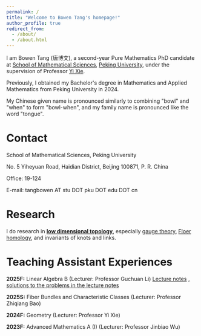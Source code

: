 ```yaml
---
permalink: /
title: "Welcome to Bowen Tang's homepage!"
author_profile: true
redirect_from: 
  - /about/
  - /about.html
---
```


I am Bowen Tang (唐博文), a second-year Pure Mathematics PhD candidate at [School of Mathematical Sciences](https://www.math.pku.edu.cn/), [Peking University](https://www.pku.edu.cn), under the supervision of Professor [Yi Xie](https://bicmr.pku.edu.cn/content/lists/11_catid74_zmx.html). 

Previously, I obtained my Bachelor's degree in Mathematics and Applied Mathematics from Peking University in 2024.

My Chinese given name is pronounced similarly to combining "bowl" and "when" to form "bowl-when", and my family name is pronounced like the word "tongue".

Contact
======
School of Mathematical Sciences, Peking University

No. 5 Yiheyuan Road, Haidian District, Beijing 100871, P. R. China

Office: 19-124

E-mail: tangbowen AT stu DOT pku DOT edu DOT cn

Research
======
I do research in [<strong>low dimensional topology</strong>](https://en.wikipedia.org/wiki/Low-dimensional_topology), especially [gauge theory](https://en.wikipedia.org/wiki/Gauge_theory_(mathematics)), [Floer homology](https://en.wikipedia.org/wiki/Floer_homology), and invariants of knots and links.

Teaching Assistant Experiences
======
__2025F:__ Linear Algebra B (Lecturer: Professor Guchuan Li) [Lecture notes](assets/25F_Lecture_Notes.pdf) , [solutions to the problems in the lecture notes](assets/25F_Solution.pdf)

__2025S:__ Fiber Bundles and Characteristic Classes (Lecturer: Professor Zhiqiang Bao)

__2024F:__ Geometry (Lecturer: Professor Yi Xie)

__2023F:__ Advanced Mathematics A (I) (Lecturer: Professor Jinbiao Wu)
